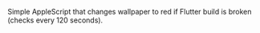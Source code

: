 Simple AppleScript that changes wallpaper to red if Flutter build is broken (checks every 120 seconds).
